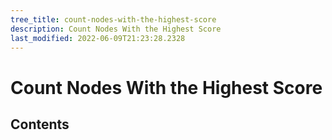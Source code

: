 ```yaml
---
tree_title: count-nodes-with-the-highest-score
description: Count Nodes With the Highest Score
last_modified: 2022-06-09T21:23:28.2328
---
```


# Count Nodes With the Highest Score

## Contents
